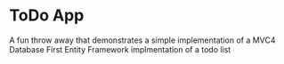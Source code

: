# ToDo App
A fun throw away that demonstrates a simple implementation of a MVC4 Database First Entity Framework implmentation of a todo list

